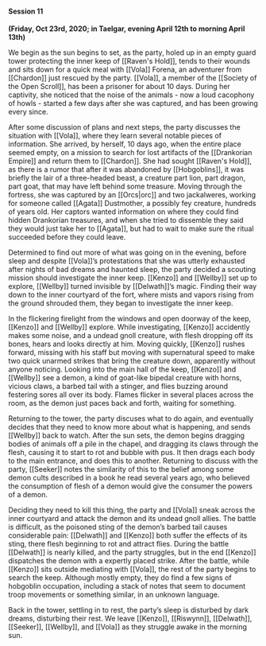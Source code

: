#### Session 11

**(Friday, Oct 23rd, 2020; in Taelgar, evening April 12th to morning April 13th)**

We begin as the sun begins to set, as the party, holed up in an empty guard tower protecting the inner keep of [[Raven's Hold]], tends to their wounds and sits down for a quick meal with [[Vola]] Forena, an adventurer from [[Chardon]] just rescued by the party. [[Vola]], a member of the [[Society of the Open Scroll]], has been a prisoner for about 10 days. During her captivity, she noticed that the noise of the animals - now a loud cacophony of howls - started a few days after she was captured, and has been growing every since. 

After some discussion of plans and next steps, the party discusses the situation with [[Vola]], where they learn several notable pieces of information. She arrived, by herself, 10 days ago, when the entire place seemed empty, on a mission to search for lost artifacts of the [[Drankorian Empire]] and return them to [[Chardon]]. She had sought [[Raven's Hold]], as there is a rumor that after it was abandoned by [[Hobgoblins]], it was briefly the lair of a three-headed beast, a creature part lion, part dragon, part goat, that may have left behind some treasure. Moving through the fortress, she was captured by an [[Orcs|orc]] and two jackalweres, working for someone called [[Agata]] Dustmother, a possibly fey creature, hundreds of years old. Her captors wanted information on where they could find hidden Drankorian treasures, and when she tried to dissemble they said they would just take her to [[Agata]], but had to wait to make sure the ritual succeeded before they could leave. 

Determined to find out more of what was going on in the evening, before sleep and despite [[Vola]]’s protestations that she was utterly exhausted after nights of bad dreams and haunted sleep, the party decided a scouting mission should investigate the inner keep. [[Kenzo]] and [[Wellby]] set up to explore, [[Wellby]] turned invisible by [[Delwath]]’s magic. Finding their way down to the inner courtyard of the fort, where mists and vapors rising from the ground shrouded them, they began to investigate the inner keep.

In the flickering firelight from the windows and open doorway of the keep, [[Kenzo]] and [[Wellby]] explore. While investigating, [[Kenzo]] accidently makes some noise, and a undead gnoll creature, with flesh dropping off its bones, hears and looks directly at him. Moving quickly, [[Kenzo]] rushes forward, missing with his staff but moving with supernatural speed to make two quick unarmed strikes that bring the creature down, apparently without anyone noticing. Looking into the main hall of the keep, [[Kenzo]] and [[Wellby]] see a demon, a kind of goat-like bipedal creature with horns, vicious claws, a barbed tail with a stinger, and flies buzzing around festering sores all over its body. Flames flicker in several places across the room, as the demon just paces back and forth, waiting for something. 

Returning to the tower, the party discuses what to do again, and eventually decides that they need to know more about what is happening, and sends [[Wellby]] back to watch. After the sun sets, the demon begins dragging bodies of animals off a pile in the chapel, and dragging its claws through the flesh, causing it to start to rot and bubble with pus. It then drags each body to the main entrance, and does this to another. Returning to discuss with the party, [[Seeker]] notes the similarity of this to the belief among some demon cults described in a book he read several years ago, who believed the consumption of flesh of a demon would give the consumer the powers of a demon. 

Deciding they need to kill this thing, the party and [[Vola]] sneak across the inner courtyard and attack the demon and its undead gnoll allies. The battle is difficult, as the poisoned sting of the demon’s barbed tail causes considerable pain: [[Delwath]] and [[Kenzo]] both suffer the effects of its sting, there flesh beginning to rot and attract flies. During the battle [[Delwath]] is nearly killed, and the party struggles, but in the end [[Kenzo]] dispatches the demon with a expertly placed strike. After the battle, while [[Kenzo]] sits outside mediating with [[Vola]], the rest of the party begins to search the keep. Although mostly empty, they do find a few signs of hobgoblin occupation, including a stack of notes that seem to document troop movements or something similar, in an unknown language. 

Back in the tower, settling in to rest, the party’s sleep is disturbed by dark dreams, disturbing their rest. We leave [[Kenzo]], [[Riswynn]], [[Delwath]], [[Seeker]], [[Wellby]], and [[Vola]] as they struggle awake in the morning sun.